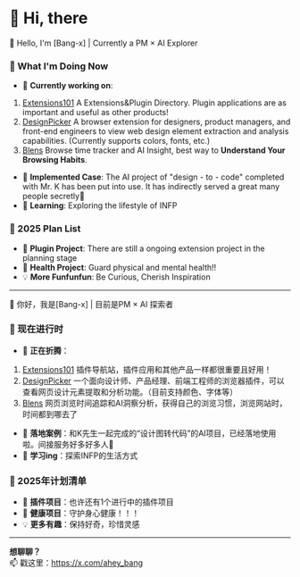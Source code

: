 # 👋 Hi, there


👋 Hello, I'm [Bang-x] | Currently a PM × AI Explorer
### 🚀 What I'm Doing Now
- 🔭 **Currently working on**: 
1. [Extensions101](https://extensions101.com)  A Extensions&Plugin Directory. Plugin applications are as important and useful as other products!
2. [DesignPicker](https://design-picker.yisi.app) A browser extension for designers, product managers, and front-end engineers to view web design element extraction and analysis capabilities. (Currently supports colors, fonts, etc.)
3. [Blens](https://blens.online) Browse time tracker and AI Insight, best way to **Understand Your Browsing Habits**. 
- 🎨 **Implemented Case**: The AI project of "design - to - code" completed with Mr. K has been put into use. It has indirectly served a great many people secretly🤫
- 🌱 **Learning**: Exploring the lifestyle of INFP

### 📅 2025 Plan List
- 🚧 **Plugin Project**: There are still a ongoing extension project in the planning stage
- 🌸 **Health Project**: Guard physical and mental health!!
- 💡 **More Funfunfun**: Be Curious, Cherish Inspiration
---


👋 你好，我是[Bang-x] | 目前是PM × AI 探索者  

### 🚀 现在进行时  
- 🔭 **正在折腾**：
1. [Extensions101](https://extensions101.com) 插件导航站，插件应用和其他产品一样都很重要且好用！ 
2. [DesignPicker](https://design-picker.yisi.app) 一个面向设计师、产品经理、前端工程师的浏览器插件，可以查看网页设计元素提取和分析功能。（目前支持颜色、字体等）
3. [Blens](https://blens.online) 网页浏览时间追踪和AI洞察分析，获得自己的浏览习惯，浏览网站时，时间都到哪去了
- 🎨 **落地案例**：和K先生一起完成的“设计图转代码”的AI项目，已经落地使用啦。间接服务好多好多人🤫
- 🌱 **学习ing**：探索INFP的生活方式

### 📅 2025年计划清单  
- 🚧 **插件项目**：也许还有1个进行中的插件项目
- 🌸 **健康项目**：守护身心健康！！！
- 💡 **更多有趣**：保持好奇，珍惜灵感

---

**想聊聊？**  
📫 戳这里：https://x.com/ahey_bang 

<!--
**Bang-x/bang-x** is a ✨ _special_ ✨ repository because its `README.md` (this file) appears on your GitHub profile.

Here are some ideas to get you started:

- 🔭 I’m currently working on ...
- 🌱 I’m currently learning ...
- 👯 I’m looking to collaborate on ...
- 🤔 I’m looking for help with ...
- 💬 Ask me about ...
- 📫 How to reach me: ...
- 😄 Pronouns: ...
- ⚡ Fun fact: ...
-->
